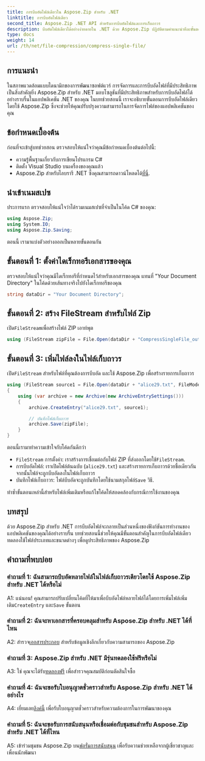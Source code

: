 ```yaml
---
title: การบีบอัดไฟล์เดียวใน Aspose.Zip สำหรับ .NET
linktitle: การบีบอัดไฟล์เดียว
second_title: Aspose.Zip .NET API สำหรับการบีบอัดไฟล์และการเก็บถาวร
description: บีบอัดไฟล์เดียวได้อย่างง่ายดายใน .NET ด้วย Aspose.Zip ปฏิบัติตามคำแนะนำทีละขั้นตอนของเราเพื่อการจัดการไฟล์ที่มีประสิทธิภาพ
type: docs
weight: 14
url: /th/net/file-compression/compress-single-file/
---
```

## การแนะนำ

ในสภาพแวดล้อมแบบไดนามิกของการพัฒนาซอฟต์แวร์ การจัดการและการบีบอัดไฟล์ที่มีประสิทธิภาพเป็นสิ่งสำคัญยิ่ง Aspose.Zip สำหรับ .NET มอบโซลูชันที่มีประสิทธิภาพสำหรับการบีบอัดไฟล์ได้อย่างราบรื่นในแอปพลิเคชัน .NET ของคุณ ในบทช่วยสอนนี้ เราจะอธิบายขั้นตอนการบีบอัดไฟล์เดียวโดยใช้ Aspose.Zip ซึ่งจะช่วยให้คุณปรับปรุงความสามารถในการจัดการไฟล์ของแอปพลิเคชันของคุณ

## ข้อกำหนดเบื้องต้น

ก่อนที่จะเข้าสู่บทช่วยสอน ตรวจสอบให้แน่ใจว่าคุณมีข้อกำหนดเบื้องต้นต่อไปนี้:

- ความรู้พื้นฐานเกี่ยวกับการเขียนโปรแกรม C#
- ติดตั้ง Visual Studio บนเครื่องของคุณแล้ว
-  Aspose.Zip สำหรับไลบรารี .NET ซึ่งคุณสามารถดาวน์โหลดได้[ที่นี่](https://releases.aspose.com/zip/net/).

## นำเข้าเนมสเปซ

ประการแรก ตรวจสอบให้แน่ใจว่าได้รวมเนมสเปซที่จำเป็นในโค้ด C# ของคุณ:

```csharp
using Aspose.Zip;
using System.IO;
using Aspose.Zip.Saving;
```

ตอนนี้ เรามาแบ่งตัวอย่างออกเป็นหลายขั้นตอนกัน

## ขั้นตอนที่ 1: ตั้งค่าไดเร็กทอรีเอกสารของคุณ

ตรวจสอบให้แน่ใจว่าคุณมีไดเร็กทอรีที่กำหนดไว้สำหรับเอกสารของคุณ แทนที่ "Your Document Directory" ในโค้ดด้วยเส้นทางจริงไปยังไดเร็กทอรีของคุณ

```csharp
string dataDir = "Your Document Directory";
```

## ขั้นตอนที่ 2: สร้าง FileStream สำหรับไฟล์ Zip

 เปิด`FileStream`เพื่อสร้างไฟล์ ZIP เอาท์พุต

```csharp
using (FileStream zipFile = File.Open(dataDir + "CompressSingleFile_out.zip", FileMode.Create))
```

## ขั้นตอนที่ 3: เพิ่มไฟล์ลงในไฟล์เก็บถาวร

 เปิด`FileStream` สำหรับไฟล์ที่คุณต้องการบีบอัด และใช้ Aspose.Zip เพื่อสร้างรายการเก็บถาวร

```csharp
using (FileStream source1 = File.Open(dataDir + "alice29.txt", FileMode.Open, FileAccess.Read))
{
    using (var archive = new Archive(new ArchiveEntrySettings()))
    {
        archive.CreateEntry("alice29.txt", source1);

        // บันทึกไฟล์เก็บถาวร
        archive.Save(zipFile);
    }
}
```

ตอนนี้เรามาทำความเข้าใจกับโค้ดกันดีกว่า

- `FileStream` การตั้งค่า: เราสร้างการเชื่อมต่อกับไฟล์ ZIP ที่ส่งออกโดยใช้`FileStream`.
- การบีบอัดไฟล์: เราเปิดไฟล์ต้นฉบับ (`alice29.txt`) และสร้างรายการเก็บถาวรด้วยชื่อเดียวกัน จากนั้นไฟล์จะถูกบีบอัดลงในไฟล์เก็บถาวร
-  บันทึกไฟล์เก็บถาวร: ไฟล์บีบอัดจะถูกบันทึกโดยใช้นามสกุลไฟล์`Save` วิธี.

ทำซ้ำขั้นตอนเหล่านี้สำหรับไฟล์เพิ่มเติมหรือแก้ไขโค้ดให้สอดคล้องกับกรณีการใช้งานของคุณ

## บทสรุป

ด้วย Aspose.Zip สำหรับ .NET การบีบอัดไฟล์จะกลายเป็นส่วนหนึ่งของฟังก์ชันการทำงานของแอปพลิเคชันของคุณได้อย่างราบรื่น บทช่วยสอนนี้ช่วยให้คุณมีขั้นตอนสำคัญในการบีบอัดไฟล์เดียว ทดลองใช้ไฟล์ประเภทและขนาดต่างๆ เพื่อดูประสิทธิภาพของ Aspose.Zip

## คำถามที่พบบ่อย

### คำถามที่ 1: ฉันสามารถบีบอัดหลายไฟล์ในไฟล์เก็บถาวรเดียวโดยใช้ Aspose.Zip สำหรับ .NET ได้หรือไม่

A1: แน่นอน! คุณสามารถปรับเปลี่ยนโค้ดที่ให้มาเพื่อบีบอัดไฟล์หลายไฟล์ได้โดยการเพิ่มไฟล์เพิ่มเติม`CreateEntry` และ`Save` ขั้นตอน

### คำถามที่ 2: ฉันจะหาเอกสารที่ครอบคลุมสำหรับ Aspose.Zip สำหรับ .NET ได้ที่ไหน

 A2: สำรวจ[เอกสารประกอบ](https://reference.aspose.com/zip/net/) สำหรับข้อมูลเชิงลึกเกี่ยวกับความสามารถของ Aspose.Zip

### คำถามที่ 3: Aspose.Zip สำหรับ .NET มีรุ่นทดลองใช้ฟรีหรือไม่

 A3: ใช่ คุณจะได้รับ[ทดลองฟรี](https://releases.aspose.com/) เพื่อสำรวจคุณสมบัติก่อนตัดสินใจซื้อ

### คำถามที่ 4: ฉันจะขอรับใบอนุญาตชั่วคราวสำหรับ Aspose.Zip สำหรับ .NET ได้อย่างไร

 A4: เยี่ยมเลย[ลิงค์นี้](https://purchase.aspose.com/temporary-license/) เพื่อรับใบอนุญาตชั่วคราวสำหรับความต้องการในการพัฒนาของคุณ

### คำถามที่ 5: ฉันจะขอรับการสนับสนุนหรือเชื่อมต่อกับชุมชนสำหรับ Aspose.Zip สำหรับ .NET ได้ที่ไหน

 A5: เข้าร่วมชุมชน Aspose.Zip บน[ฟอรั่มการสนับสนุน](https://forum.aspose.com/c/zip/37) เพื่อรับความช่วยเหลือจากผู้เชี่ยวชาญและเพื่อนนักพัฒนา